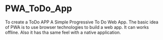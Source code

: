 # PWA_ToDo_App
To create a ToDo  APP
A Simple Progressive To Do Web App. The basic idea of PWA is to use browser technologies to build a web app.
It can works offline. Also it has tha same feel with a native application. 
